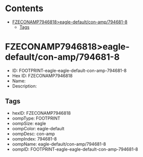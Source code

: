 



Contents
========

* [FZECONAMP7946818>eagle-default/con-amp/794681-8](#fzeconamp7946818eagle-defaultcon-amp794681-8)
	* [Tags](#tags)

# FZECONAMP7946818>eagle-default/con-amp/794681-8

- ID: FOOTPRINT-eagle-eagle-default-con-amp-794681-8
- Hex ID: FZECONAMP7946818
- Name: 
- Description: 

## Tags

- hexID: FZECONAMP7946818
- oompType: FOOTPRINT
- oompSize: eagle
- oompColor: eagle-default
- oompDesc: con-amp
- oompIndex: 794681-8
- oompName: eagle-default/con-amp/794681-8
- oompID: FOOTPRINT-eagle-eagle-default-con-amp-794681-8
